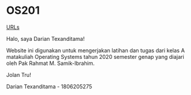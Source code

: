 # OS201

[URLs](URLs/)

Halo, saya Darian Texanditama!

Website ini digunakan untuk mengerjakan latihan dan tugas dari kelas A matakuliah Operating Systems tahun 2020 semester genap yang diajari oleh Pak Rahmat M. Samik-Ibrahim.

Jolan Tru!

Darian Texanditama - 1806205275
